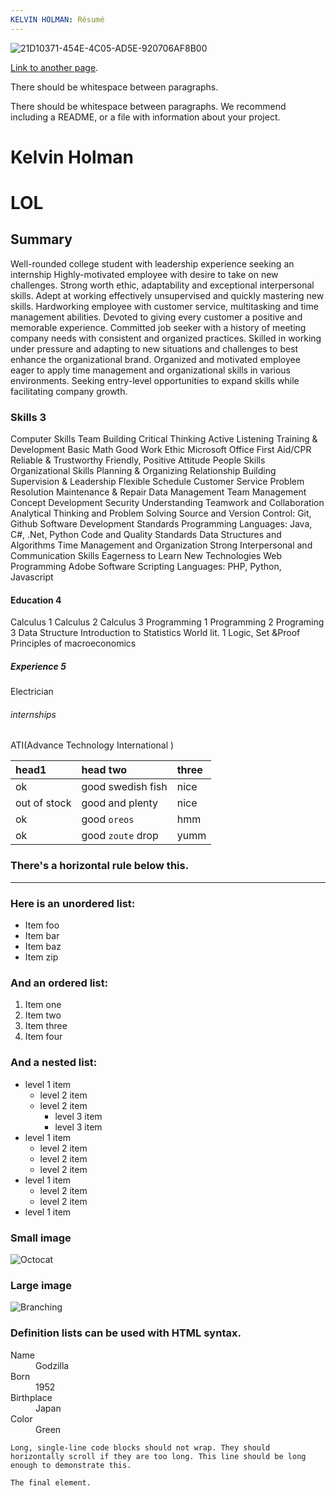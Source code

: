 ```yaml
---
KELVIN HOLMAN: Résumé 
---
```

![21D10371-454E-4C05-AD5E-920706AF8B00](https://github.com/Kelvokel/Kelvokel.github.io/assets/133821835/cc299f52-192b-4f65-ab91-d8766ab71660)



[Link to another page](./another-page.html).

There should be whitespace between paragraphs.

There should be whitespace between paragraphs. We recommend including a README, or a file with information about your project.

# Kelvin Holman

# LOL


## Summary

Well-rounded college student with leadership experience seeking an internship Highly-motivated employee with desire to take on new challenges. Strong worth ethic, adaptability and exceptional interpersonal skills. Adept at working effectively unsupervised and quickly mastering new skills. Hardworking employee with customer service, multitasking and time management abilities. Devoted to giving every customer a positive and memorable experience. Committed job seeker with a history of meeting company needs with consistent and organized practices. Skilled in working under pressure and adapting to new situations and challenges to best enhance the organizational brand. Organized and motivated employee eager to apply time management and organizational skills in various environments. Seeking entry-level opportunities to expand skills while facilitating company growth.

### Skills 3

Computer Skills
Team Building
Critical Thinking
Active Listening
Training & Development
Basic Math
Good Work Ethic
Microsoft Office
First Aid/CPR
Reliable & Trustworthy
Friendly, Positive Attitude
People Skills
Organizational Skills
Planning & Organizing
Relationship Building
Supervision & Leadership
Flexible Schedule
Customer Service
Problem Resolution
Maintenance & Repair
Data Management
Team Management
Concept Development
Security Understanding
Teamwork and Collaboration
Analytical Thinking and Problem Solving
Source and Version Control: Git, Github
Software Development Standards
Programming Languages: Java, C#, .Net, Python
Code and Quality Standards
Data Structures and Algorithms
Time Management and Organization
Strong Interpersonal and Communication Skills
Eagerness to Learn New Technologies
Web Programming
Adobe Software
Scripting Languages: PHP, Python, Javascript

#### Education  4

Calculus 1
Calculus 2
Calculus 3
Programming 1
Programming 2
Programing 3
Data Structure
Introduction to Statistics
World lit. 1
Logic, Set &Proof
Principles of macroeconomics

##### Experience  5

Electrician 

###### internships
 ATI(Advance Technology International )

| head1        | head two          | three |
|:-------------|:------------------|:------|
| ok           | good swedish fish | nice  |
| out of stock | good and plenty   | nice  |
| ok           | good `oreos`      | hmm   |
| ok           | good `zoute` drop | yumm  |

### There's a horizontal rule below this.

* * *

### Here is an unordered list:

*   Item foo
*   Item bar
*   Item baz
*   Item zip

### And an ordered list:

1.  Item one
1.  Item two
1.  Item three
1.  Item four

### And a nested list:

- level 1 item
  - level 2 item
  - level 2 item
    - level 3 item
    - level 3 item
- level 1 item
  - level 2 item
  - level 2 item
  - level 2 item
- level 1 item
  - level 2 item
  - level 2 item
- level 1 item

### Small image

![Octocat](https://github.githubassets.com/images/icons/emoji/octocat.png)

### Large image

![Branching](https://guides.github.com/activities/hello-world/branching.png)


### Definition lists can be used with HTML syntax.

<dl>
<dt>Name</dt>
<dd>Godzilla</dd>
<dt>Born</dt>
<dd>1952</dd>
<dt>Birthplace</dt>
<dd>Japan</dd>
<dt>Color</dt>
<dd>Green</dd>
</dl>

```
Long, single-line code blocks should not wrap. They should horizontally scroll if they are too long. This line should be long enough to demonstrate this.
```

```
The final element.
```
